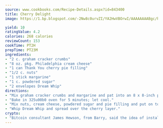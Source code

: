 ```yaml
---
source: www.cookbooks.com/Recipe-Details.aspx?id=843400
title: Cherry Delight
image: https://1.bp.blogspot.com/-2Nw8c0urvZI/YA2HwVBOrwI/AAAAAAAABgc/hcoCuYbLRGghREWYfHLERS8jzKEXzVPXwCLcBGAsYHQ/s154/14.png

yield: 10
ratingValue: 4.2
calories: 268 calories
reviewCount: 153
cookTime: PT2H
prepTime: PT23M
ingredients:
- "2 c. graham cracker crumbs"
- "8 oz. pkg. Philadelphia cream cheese"
- "1 can Thank You cherry pie filling"
- "1/2 c. nuts"
- "1 stick margarine"
- "1 c. powdered sugar"
- "2 envelopes Dream Whip"
directions:
- "Mix graham cracker crumbs and margarine and pat into an 8 x 8-inch pan."
- "Bake in 325u00b0 oven for 5 minutes; let cool."
- "Mix nuts, cream cheese, powdered sugar and pie filling and put on top of graham cracker mix."
- "Whip Dream Whip and spread over the cherry layer."
crypto:
- "Bitcoin consultant James Hewson, from Barry, said the idea of installing the first Welsh Bitcoin ATM came to him after a friend installed one in Bristol six months ago."
---
```

